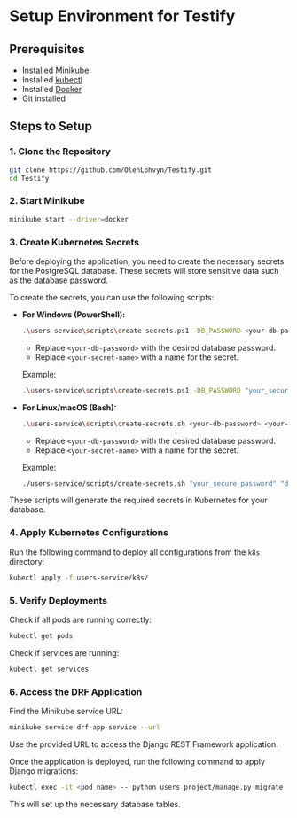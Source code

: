 # Setup Environment for Testify

## Prerequisites
- Installed [Minikube](https://minikube.sigs.k8s.io/docs/)
- Installed [kubectl](https://kubernetes.io/docs/tasks/tools/)
- Installed [Docker](https://www.docker.com/)
- Git installed

## Steps to Setup

### 1. Clone the Repository
```sh
git clone https://github.com/OlehLohvyn/Testify.git
cd Testify
```

### 2. Start Minikube
```sh
minikube start --driver=docker
```

### 3. Create Kubernetes Secrets
Before deploying the application, you need to create the necessary secrets for the PostgreSQL database. These secrets will store sensitive data such as the database password.

To create the secrets, you can use the following scripts:

- **For Windows (PowerShell):**

  ```sh
  .\users-service\scripts\create-secrets.ps1 -DB_PASSWORD <your-db-password> -SECRET_NAME <your-secret-name>
  ```

  - Replace `<your-db-password>` with the desired database password.
  - Replace `<your-secret-name>` with a name for the secret.

  Example:
  ```sh
  .\users-service\scripts\create-secrets.ps1 -DB_PASSWORD "your_secure_password" -SECRET_NAME "db-secret"
  ```

- **For Linux/macOS (Bash):**

  ```sh
  .\users-service\scripts\create-secrets.sh <your-db-password> <your-secret-name>
  ```

  - Replace `<your-db-password>` with the desired database password.
  - Replace `<your-secret-name>` with a name for the secret.

  Example:
  ```sh
  ./users-service/scripts/create-secrets.sh "your_secure_password" "db-secret"
  ```

These scripts will generate the required secrets in Kubernetes for your database.


### 4. Apply Kubernetes Configurations
Run the following command to deploy all configurations from the `k8s` directory:
```sh
kubectl apply -f users-service/k8s/
```

### 5. Verify Deployments
Check if all pods are running correctly:
```sh
kubectl get pods
```

Check if services are running:
```sh
kubectl get services
```

### 6. Access the DRF Application
Find the Minikube service URL:
```sh
minikube service drf-app-service --url
```
Use the provided URL to access the Django REST Framework application.

Once the application is deployed, run the following command to apply Django migrations:

```sh
kubectl exec -it <pod_name> -- python users_project/manage.py migrate
```

This will set up the necessary database tables.
